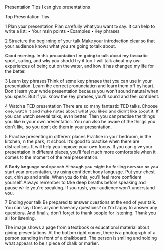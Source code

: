 Presentation Tips
I can give presentations

Top Presentation Tips

1 Plan your presentation
Plan carefully what you want to say. It can help to write a list:
• Your main points
• Examples
• Key phrases

2 Structure the beginning of your talk
Make your introduction clear so that your audience knows what you are going to talk about.

Good morning.
In this presentation I'm going to talk about
my favourite sport, sailing, and why you
should try it too. I will talk about my own
experiences of being out on the water, and
how it has changed my life for the better.

3 Learn key phrases
Think of some key phrases that you can use in your presentation. Learn the correct pronunciation and learn them off by heart. Don't learn your whole presentation because you won't sound natural when you speak. But if you know the key phrases, you'll sound and feel confident.

4 Watch a TED presentation
There are so many fantastic TED talks. Choose one, watch it and make notes about what you liked and didn't like about it. If you can watch several talks, even better. Then you can practise the things you like in your own presentation. You can also be aware of the things you don't like, so you don't do them in your presentation.

5 Practise presenting in different places
Practise in your bedroom, in the kitchen, in the park, at school. It's good to practise when there are distractions. It will help you improve your own focus.
If you can give your presentation in different places, you'll feel much more comfortable when it comes to the moment of the real presentation.

6 Body language and speech
Although you might be feeling nervous as you start your presentation, try using confident body language. Put your chest out, chin up and smile. When you do this, you'll feel more confident yourself.
Always remember to take deep breaths before speaking and pause while you're speaking. If you rush, your audience won't understand you.

7 Ending your talk
Be prepared to answer questions at the end of your talk. You can say:
Does anyone have any questions? or
I'm happy to answer any questions.
And finally, don't forget to thank people for listening.
Thank you all for listening.

The image shows a page from a textbook or educational material about giving presentations. At the bottom right corner, there is a photograph of a person standing in front of a chalkboard. The person is smiling and holding what appears to be a piece of chalk or marker.